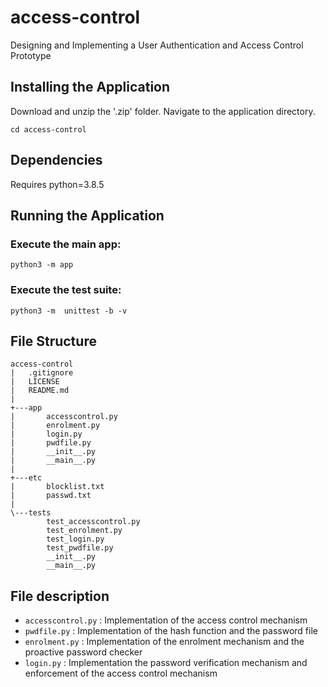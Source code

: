 # access-control
Designing and Implementing a User Authentication and Access Control Prototype

## Installing the Application
Download and unzip the '.zip' folder.
Navigate to the application directory.
```console
cd access-control
```

## Dependencies
Requires python=3.8.5 

## Running the Application

### Execute the main app:
```console
python3 -m app
```

### Execute the test suite:
```console
python3 -m  unittest -b -v
```

## File Structure
```
access-control
|   .gitignore
|   LICENSE
|   README.md
|
+---app
|       accesscontrol.py
|       enrolment.py
|       login.py
|       pwdfile.py
|       __init__.py
|       __main__.py
|
+---etc
|       blocklist.txt
|       passwd.txt
|
\---tests
        test_accesscontrol.py
        test_enrolment.py
        test_login.py
        test_pwdfile.py
        __init__.py
        __main__.py
```

## File description
* `accesscontrol.py` : Implementation of the access control mechanism
* `pwdfile.py` : Implementation of the hash function and the password file
* `enrolment.py` : Implementation of the enrolment mechanism and the proactive password checker
* `login.py` : Implementation the password verification mechanism and enforcement of the access control mechanism